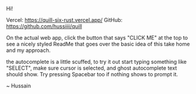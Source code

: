 Hi! 

Vercel: https://quill-six-rust.vercel.app/
GitHub: https://github.com/hussiiii/quill


On the actual web app, click the button that says "CLICK ME" at the top to see a nicely styled ReadMe that goes over the basic idea of this take home and my approach. 

the autocomplete is a little scuffed, to try it out start typing something like "SELECT", make sure cursor is selected, and ghost autocomplete text should show. Try pressing Spacebar too if nothing shows to prompt it. 

~ Hussain 